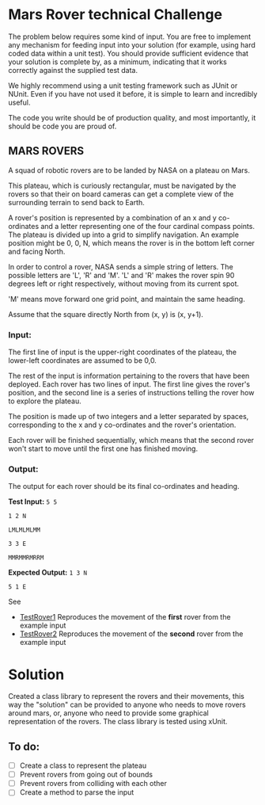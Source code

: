 # Mars Rover technical Challenge

The problem below requires some kind of input. You are free to implement any mechanism for feeding input into your solution (for example, using hard coded data within a unit test). You should provide sufficient evidence that your solution is complete by, as a minimum, indicating that it works correctly against the supplied test data.

We highly recommend using a unit testing framework such as JUnit or NUnit. Even if you have not used it before, it is simple to learn and incredibly useful.

The code you write should be of production quality, and most importantly, it should be code you are proud of.

## MARS ROVERS

A squad of robotic rovers are to be landed by NASA on a plateau on Mars.

This plateau, which is curiously rectangular, must be navigated by the rovers so that their on board cameras can get a complete view of the surrounding terrain to send back to Earth.

A rover's position is represented by a combination of an x and y co-ordinates and a letter representing one of the four cardinal compass points. The plateau is divided up into a grid to simplify navigation. An example position might be 0, 0, N, which means the rover is in the bottom left corner and facing North.

In order to control a rover, NASA sends a simple string of letters. The possible letters are 'L', 'R' and 'M'. 'L' and 'R' makes the rover spin 90 degrees left or right respectively, without moving from its current spot.

'M' means move forward one grid point, and maintain the same heading.

Assume that the square directly North from (x, y) is (x, y+1).

### Input:

The first line of input is the upper-right coordinates of the plateau, the lower-left coordinates are assumed to be 0,0.

The rest of the input is information pertaining to the rovers that have been deployed. Each rover has two lines of input. The first line gives the rover's position, and the second line is a series of instructions telling the rover how to explore the plateau.

The position is made up of two integers and a letter separated by spaces, corresponding to the x and y co-ordinates and the rover's orientation.

Each rover will be finished sequentially, which means that the second rover won't start to move until the first one has finished moving.

### Output:

The output for each rover should be its final co-ordinates and heading.

**Test Input:**
`5 5`

`1 2 N`

`LMLMLMLMM`

`3 3 E`

`MMRMMRMRRM`

**Expected Output:**
`1 3 N`

`5 1 E`

See 
- [TestRover1](https://github.com/Ewerton/MarsRoverCodingChallenge/blob/main/RoverOnMarsTests/TestRover1.cs) Reproduces the movement of the **first** rover from the example input
- [TestRover2](https://github.com/Ewerton/MarsRoverCodingChallenge/blob/main/RoverOnMarsTests/TestRover2.cs) Reproduces the movement of the **second** rover from the example input


# Solution
Created a class library to represent the rovers and their movements, this way the "solution" can be provided to anyone who needs to move rovers around mars, or, anyone who need to provide some graphical representation of the rovers.
The class library is tested using xUnit.

## To do:
- [ ] Create a class to represent the plateau
- [ ] Prevent rovers from going out of bounds
- [ ] Prevent rovers from colliding with each other
- [ ] Create a method to parse the input
